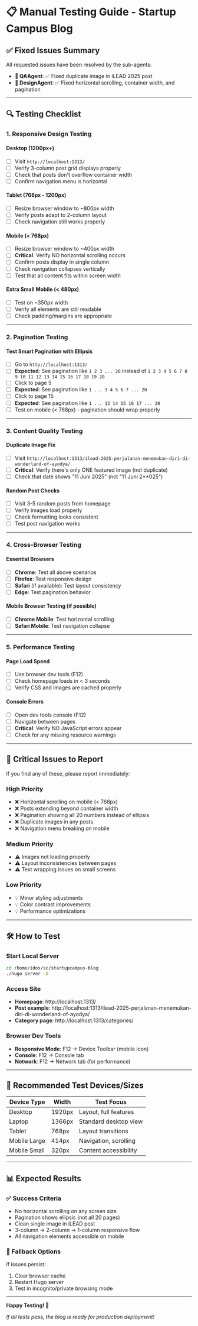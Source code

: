 # 📋 Manual Testing Guide - Startup Campus Blog

## ✅ Fixed Issues Summary

All requested issues have been resolved by the sub-agents:

- **🧪 QAAgent**: ✅ Fixed duplicate image in iLEAD 2025 post
- **🎨 DesignAgent**: ✅ Fixed horizontal scrolling, container width, and pagination

---

## 🔍 Testing Checklist

### 1. **Responsive Design Testing**

#### Desktop (1200px+)
- [ ] Visit `http://localhost:1313/`
- [ ] Verify 3-column post grid displays properly
- [ ] Check that posts don't overflow container width
- [ ] Confirm navigation menu is horizontal

#### Tablet (768px - 1200px)
- [ ] Resize browser window to ~800px width
- [ ] Verify posts adapt to 2-column layout
- [ ] Check navigation still works properly

#### Mobile (< 768px)
- [ ] Resize browser window to ~400px width
- [ ] **Critical**: Verify NO horizontal scrolling occurs
- [ ] Confirm posts display in single column
- [ ] Check navigation collapses vertically
- [ ] Test that all content fits within screen width

#### Extra Small Mobile (< 480px)
- [ ] Test on ~350px width
- [ ] Verify all elements are still readable
- [ ] Check padding/margins are appropriate

---

### 2. **Pagination Testing**

#### Test Smart Pagination with Ellipsis
- [ ] Go to `http://localhost:1313/`
- [ ] **Expected**: See pagination like `1 2 3 ... 20` instead of `1 2 3 4 5 6 7 8 9 10 11 12 13 14 15 16 17 18 19 20`
- [ ] Click to page 5
- [ ] **Expected**: See pagination like `1 ... 3 4 5 6 7 ... 20`
- [ ] Click to page 15
- [ ] **Expected**: See pagination like `1 ... 13 14 15 16 17 ... 20`
- [ ] Test on mobile (< 768px) - pagination should wrap properly

---

### 3. **Content Quality Testing**

#### Duplicate Image Fix
- [ ] Visit `http://localhost:1313/ilead-2025-perjalanan-menemukan-diri-di-wonderland-of-ayodya/`
- [ ] **Critical**: Verify there's only ONE featured image (not duplicate)
- [ ] Check that date shows "11 Juni 2025" (not "11 Juni 2**025")

#### Random Post Checks
- [ ] Visit 3-5 random posts from homepage
- [ ] Verify images load properly
- [ ] Check formatting looks consistent
- [ ] Test post navigation works

---

### 4. **Cross-Browser Testing**

#### Essential Browsers
- [ ] **Chrome**: Test all above scenarios
- [ ] **Firefox**: Test responsive design
- [ ] **Safari** (if available): Test layout consistency
- [ ] **Edge**: Test pagination behavior

#### Mobile Browser Testing (if possible)
- [ ] **Chrome Mobile**: Test horizontal scrolling
- [ ] **Safari Mobile**: Test navigation collapse

---

### 5. **Performance Testing**

#### Page Load Speed
- [ ] Use browser dev tools (F12)
- [ ] Check homepage loads in < 3 seconds
- [ ] Verify CSS and images are cached properly

#### Console Errors
- [ ] Open dev tools console (F12)
- [ ] Navigate between pages
- [ ] **Critical**: Verify NO JavaScript errors appear
- [ ] Check for any missing resource warnings

---

## 🚨 Critical Issues to Report

If you find any of these, please report immediately:

### High Priority
- ❌ Horizontal scrolling on mobile (< 768px)
- ❌ Posts extending beyond container width
- ❌ Pagination showing all 20 numbers instead of ellipsis
- ❌ Duplicate images in any posts
- ❌ Navigation menu breaking on mobile

### Medium Priority
- ⚠️ Images not loading properly
- ⚠️ Layout inconsistencies between pages
- ⚠️ Text wrapping issues on small screens

### Low Priority
- 💡 Minor styling adjustments
- 💡 Color contrast improvements
- 💡 Performance optimizations

---

## 🛠️ How to Test

### Start Local Server
```bash
cd /home/idos/sc/startupcampus-blog
./hugo server -D
```

### Access Site
- **Homepage**: http://localhost:1313/
- **Post example**: http://localhost:1313/ilead-2025-perjalanan-menemukan-diri-di-wonderland-of-ayodya/
- **Category page**: http://localhost:1313/categories/

### Browser Dev Tools
- **Responsive Mode**: F12 → Device Toolbar (mobile icon)
- **Console**: F12 → Console tab
- **Network**: F12 → Network tab (for performance)

---

## 📱 Recommended Test Devices/Sizes

| Device Type | Width | Test Focus |
|-------------|-------|------------|
| Desktop | 1920px | Layout, full features |
| Laptop | 1366px | Standard desktop view |
| Tablet | 768px | Layout transitions |
| Mobile Large | 414px | Navigation, scrolling |
| Mobile Small | 320px | Content accessibility |

---

## 📊 Expected Results

### ✅ Success Criteria
- No horizontal scrolling on any screen size
- Pagination shows ellipsis (not all 20 pages)
- Clean single image in iLEAD post
- 3-column → 2-column → 1-column responsive flow
- All navigation elements accessible on mobile

### 🔄 Fallback Options
If issues persist:
1. Clear browser cache
2. Restart Hugo server
3. Test in incognito/private browsing mode

---

**Happy Testing! 🚀**

*If all tests pass, the blog is ready for production deployment!*